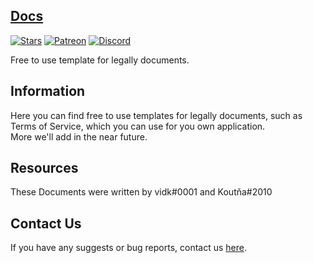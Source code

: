 
## [Docs](https://github.com/DevVali/Docs)

[![Stars](https://img.shields.io/github/stars/DevVali/Docs)](https://github.com/DevVali/Docs/stargazers)
[![Patreon](https://img.shields.io/badge/donate-Patreon-orange.svg)](https://www.patreon.com/xvali)
[![Discord](https://discordapp.com/api/guilds/886548261748502538/widget.png)](https://discord.gg/dsTTyA7MuQ) 

Free to use template for legally documents.

## Information
Here you can find free to use templates for legally documents, such as Terms of Service, which you can use for you own application.
<br>
More we'll add in the near future.

## Resources
These Documents were written by vidk#0001 and Koutňa#2010

## Contact Us
If you have any suggests or bug reports, contact us [here](https://devvali.github.io/html/contact.html).
